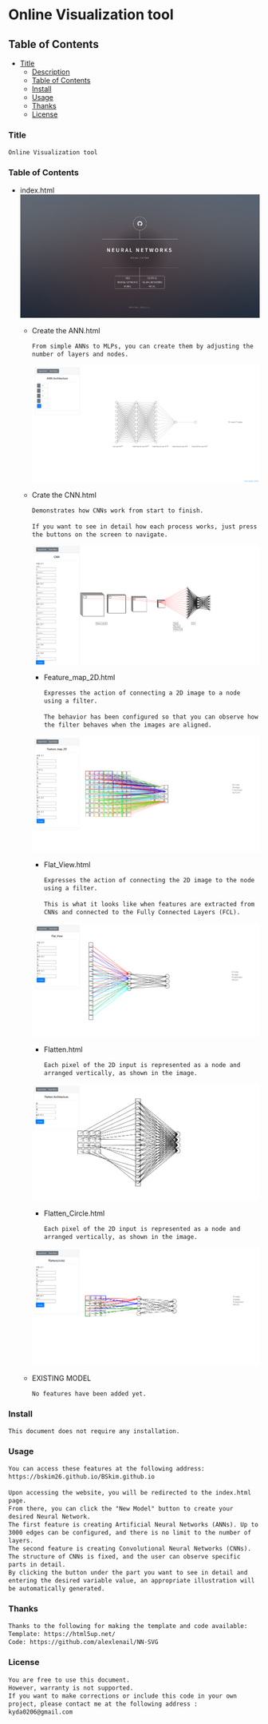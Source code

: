 # Online Visualization tool

## Table of Contents

- [Title](#Title)
  - [Description](#description)
  - [Table of Contents](#table-of-contents-1)
  - [Install](#install)
  - [Usage](#usage)
  - [Thanks](#thanks)
  - [License](#license)

### Title
    Online Visualization tool

### Table of Contents
- index.html
          ![index](./image/index.png)
    - Create the ANN.html
    
          From simple ANNs to MLPs, you can create them by adjusting the number of layers and nodes.


      ![ANN](./image/ANN.png)

    - Crate the CNN.html
    
          Demonstrates how CNNs work from start to finish.

          If you want to see in detail how each process works, just press the buttons on the screen to navigate.

      ![CNN](./image/CNN.png)

      - Feature_map_2D.html
    
            Expresses the action of connecting a 2D image to a node using a filter. 
          
            The behavior has been configured so that you can observe how the filter behaves when the images are aligned.
      ![Feature_map_2D](./image/Feature_map_2D.png)

      - Flat_View.html
    
            Expresses the action of connecting the 2D image to the node using a filter.
          
            This is what it looks like when features are extracted from CNNs and connected to the Fully Connected Layers (FCL).
      ![Flat_View](./image/Flat_View.png)

      - Flatten.html
    
            Each pixel of the 2D input is represented as a node and arranged vertically, as shown in the image.
      ![Flatten](./image/Flatten.png)  

      - Flatten_Circle.html
    
            Each pixel of the 2D input is represented as a node and arranged vertically, as shown in the image.
      ![Flatten(circle)](./image/Flatten(circle).png)



      
  - EXISTING MODEL
    
        No features have been added yet.

### Install
    This document does not require any installation.

### Usage
    You can access these features at the following address:
    https://bskim26.github.io/BSkim.github.io

    Upon accessing the website, you will be redirected to the index.html page. 
    From there, you can click the "New Model" button to create your desired Neural Network. 
    The first feature is creating Artificial Neural Networks (ANNs). Up to 3000 edges can be configured, and there is no limit to the number of layers. 
    The second feature is creating Convolutional Neural Networks (CNNs). The structure of CNNs is fixed, and the user can observe specific parts in detail. 
    By clicking the button under the part you want to see in detail and entering the desired variable value, an appropriate illustration will be automatically generated.
    
### Thanks
    Thanks to the following for making the template and code available:
    Template: https://html5up.net/
    Code: https://github.com/alexlenail/NN-SVG

### License
    You are free to use this document. 
    However, warranty is not supported. 
    If you want to make corrections or include this code in your own project, please contact me at the following address : kyda0206@gmail.com
